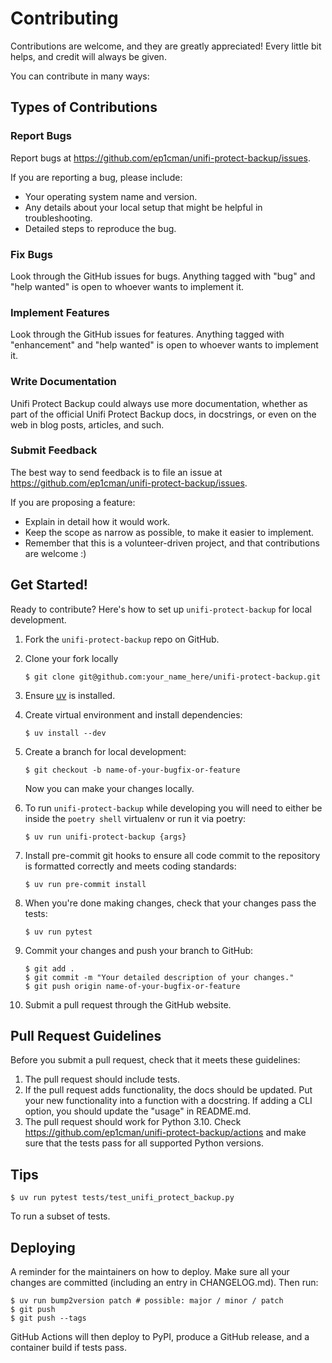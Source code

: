 # Contributing

Contributions are welcome, and they are greatly appreciated! Every little bit
helps, and credit will always be given.

You can contribute in many ways:

## Types of Contributions

### Report Bugs

Report bugs at https://github.com/ep1cman/unifi-protect-backup/issues.

If you are reporting a bug, please include:

* Your operating system name and version.
* Any details about your local setup that might be helpful in troubleshooting.
* Detailed steps to reproduce the bug.

### Fix Bugs

Look through the GitHub issues for bugs. Anything tagged with "bug" and "help
wanted" is open to whoever wants to implement it.

### Implement Features

Look through the GitHub issues for features. Anything tagged with "enhancement"
and "help wanted" is open to whoever wants to implement it.

### Write Documentation

Unifi Protect Backup could always use more documentation, whether as part of the
official Unifi Protect Backup docs, in docstrings, or even on the web in blog posts,
articles, and such.

### Submit Feedback

The best way to send feedback is to file an issue at https://github.com/ep1cman/unifi-protect-backup/issues.

If you are proposing a feature:

* Explain in detail how it would work.
* Keep the scope as narrow as possible, to make it easier to implement.
* Remember that this is a volunteer-driven project, and that contributions
  are welcome :)

## Get Started!

Ready to contribute? Here's how to set up `unifi-protect-backup` for local development.

1. Fork the `unifi-protect-backup` repo on GitHub.
2. Clone your fork locally

    ```
    $ git clone git@github.com:your_name_here/unifi-protect-backup.git
    ```

3. Ensure [uv](https://docs.astral.sh/uv/) is installed.
4. Create virtual environment and install dependencies:

    ```
    $ uv install --dev
    ```

5. Create a branch for local development:

    ```
    $ git checkout -b name-of-your-bugfix-or-feature
    ```

    Now you can make your changes locally.

6. To run `unifi-protect-backup` while developing you will need to either
   be inside the `poetry shell` virtualenv or run it via poetry:

   ```
   $ uv run unifi-protect-backup {args}
   ```

7. Install pre-commit git hooks to ensure all code commit to the repository
   is formatted correctly and meets coding standards:

   ```
   $ uv run pre-commit install
   ```

8. When you're done making changes, check that your changes pass the
   tests:

    ```
    $ uv run pytest
    ```

8. Commit your changes and push your branch to GitHub:

    ```
    $ git add .
    $ git commit -m "Your detailed description of your changes."
    $ git push origin name-of-your-bugfix-or-feature
    ```

9. Submit a pull request through the GitHub website.

## Pull Request Guidelines

Before you submit a pull request, check that it meets these guidelines:

1. The pull request should include tests.
2. If the pull request adds functionality, the docs should be updated. Put
   your new functionality into a function with a docstring. If adding a CLI
   option, you should update the "usage" in README.md.
3. The pull request should work for Python 3.10. Check
   https://github.com/ep1cman/unifi-protect-backup/actions
   and make sure that the tests pass for all supported Python versions.

## Tips

```
$ uv run pytest tests/test_unifi_protect_backup.py
```

To run a subset of tests.


## Deploying

A reminder for the maintainers on how to deploy.
Make sure all your changes are committed (including an entry in CHANGELOG.md).
Then run:

```
$ uv run bump2version patch # possible: major / minor / patch
$ git push
$ git push --tags
```

GitHub Actions will then deploy to PyPI, produce a GitHub release, and a container
build if tests pass.
